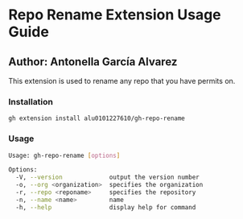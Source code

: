 # Repo Rename Extension Usage Guide
## Author: Antonella García Alvarez

This extension is used to rename any repo that you have permits on.

### Installation

`gh extension install alu0101227610/gh-repo-rename`

### Usage

```bash
Usage: gh-repo-rename [options]

Options:
  -V, --version             output the version number
  -o, --org <organization>  specifies the organization
  -r, --repo <reponame>     specifies the repository
  -n, --name <name>         name
  -h, --help                display help for command

```
